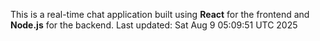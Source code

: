 This is a real-time chat application built using **React** for the frontend and **Node.js** for the backend.
Last updated: Sat Aug  9 05:09:51 UTC 2025
